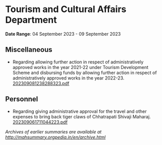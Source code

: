 # Tourism and Cultural Affairs Department

**Date Range**: 04 September 2023 - 09 September 2023


## Miscellaneous
- Regarding allowing further action in respect of administratively approved works in the year 2021-22 under Tourism Development Scheme and disbursing funds by allowing further action in respect of administratively approved works in the year 2022-23.\
  [202309081238288323.pdf](https://gr.maharashtra.gov.in/Site/Upload/Government%20Resolutions/English/202309081238288323.pdf)

## Personnel
- Regarding giving administrative approval for the travel and other expenses to bring back tiger claws of Chhatrapati Shivaji Maharaj.\
  [202309061711044223.pdf](https://gr.maharashtra.gov.in/Site/Upload/Government%20Resolutions/English/202309061711044223.pdf)


*Archives of earlier summaries are available at http://mahsummary.orgpedia.in/en/archive.html*